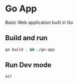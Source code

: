 # Go App

Basic Web application built in Go

## Build and run

```bash
go build . && ./go-app
```

## Run Dev mode

```bash
air
```
